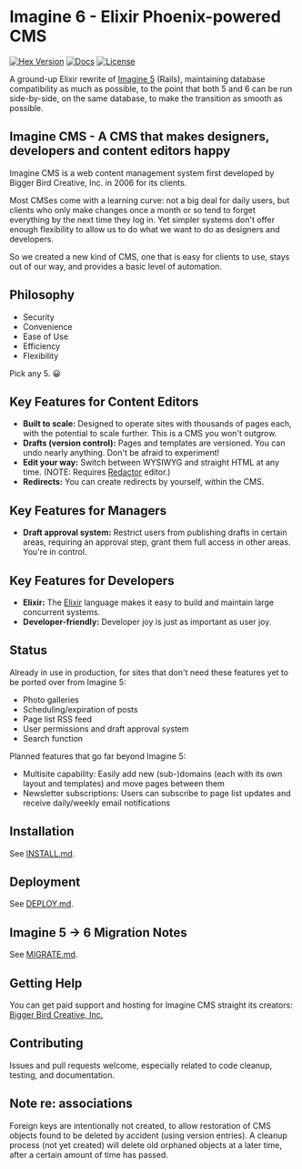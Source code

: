 # Imagine 6 - Elixir Phoenix-powered CMS

[![Hex Version](https://img.shields.io/hexpm/v/imagine_cms.svg)](https://hex.pm/packages/imagine_cms)
[![Docs](https://img.shields.io/badge/docs-hexpm-blue.svg)](https://hexdocs.pm/imagine_cms)
[![License](https://img.shields.io/github/license/ImagineCMS/imagine_cms.svg)](https://github.com/ImagineCMS/imagine_cms/blob/main/LICENSE)

A ground-up Elixir rewrite of [Imagine 5](https://github.com/anamba/imagine_cms) (Rails), maintaining database compatibility as much as possible, to the point that both 5 and 6 can be run side-by-side, on the same database, to make the transition as smooth as possible.

## Imagine CMS - A CMS that makes designers, developers and content editors happy

Imagine CMS is a web content management system first developed by Bigger Bird Creative, Inc. in 2006 for its clients.

Most CMSes come with a learning curve: not a big deal for daily users, but clients who only make changes once a month or so tend to forget everything by the next time they log in. Yet simpler systems don't offer enough flexibility to allow us to do what we want to do as designers and developers.

So we created a new kind of CMS, one that is easy for clients to use, stays out of our way, and provides a basic level of automation.

## Philosophy

* Security
* Convenience
* Ease of Use
* Efficiency
* Flexibility

Pick any 5. 😀

## Key Features for Content Editors

* **Built to scale:** Designed to operate sites with thousands of pages each, with the potential to scale further. This is a CMS you won't outgrow.
* **Drafts (version control):** Pages and templates are versioned. You can undo nearly anything. Don't be afraid to experiment!
* **Edit your way:** Switch between WYSIWYG and straight HTML at any time. (NOTE: Requires [Redactor](https://imperavi.com/redactor) editor.)
* **Redirects:** You can create redirects by yourself, within the CMS.

## Key Features for Managers

* **Draft approval system:** Restrict users from publishing drafts in certain areas, requiring an approval step, grant them full access in other areas. You're in control.

## Key Features for Developers

* **Elixir:** The [Elixir](https://elixir-lang.org/) language makes it easy to build and maintain large concurrent systems.
* **Developer-friendly:** Developer joy is just as important as user joy.

## Status

Already in use in production, for sites that don't need these features yet to be ported over from Imagine 5:

* Photo galleries
* Scheduling/expiration of posts
* Page list RSS feed
* User permissions and draft approval system
* Search function

Planned features that go far beyond Imagine 5:

* Multisite capability: Easily add new (sub-)domains (each with its own layout and templates) and move pages between them
* Newsletter subscriptions: Users can subscribe to page list updates and receive daily/weekly email notifications

## Installation

See [INSTALL.md](https://github.com/ImagineCMS/imagine_cms/blob/main/INSTALL.md).

## Deployment

See [DEPLOY.md](https://github.com/ImagineCMS/imagine_cms/blob/main/DEPLOY.md).

## Imagine 5 -> 6 Migration Notes

See [MIGRATE.md](https://github.com/ImagineCMS/imagine_cms/blob/main/MIGRATE.md).

## Getting Help

You can get paid support and hosting for Imagine CMS straight its creators: [Bigger Bird Creative, Inc.](https://biggerbird.com)

## Contributing

Issues and pull requests welcome, especially related to code cleanup, testing, and documentation.

## Note re: associations

Foreign keys are intentionally not created, to allow restoration of CMS objects found to be deleted by accident (using version entries). A cleanup process (not yet created) will delete old orphaned objects at a later time, after a certain amount of time has passed.
